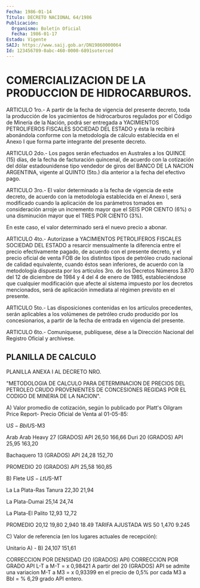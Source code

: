 ```yaml
---
Fecha: 1986-01-14
Título: DECRETO NACIONAL 64/1986
Publicación:
  Organismo: Boletín Oficial
  Fecha: 1986-01-17
Estado: Vigente
SAIJ: https://www.saij.gob.ar/DN19860000064
Id: 123456789-0abc-460-0000-6891soterced
---
```

# COMERCIALIZACION DE LA PRODUCCION DE HIDROCARBUROS.

<a id="1"></a>
ARTICULO  1ro.-  A partir de la fecha de vigencia del presente decreto, toda la producción  de  los  yacimientos  de hidrocarburos regulados  por  el  Código  de  Minería  de  la  Nación, podrá  ser entregada a YACIMIENTOS PETROLIFEROS FISCALES SOCIEDAD  DEL  ESTADO y  ésta  la  recibirá  abonándola  conforme  con  la metodología de cálculo  establecida  en el Anexo I que forma parte integrante  del presente decreto.

<a id="2"></a>
ARTICULO  2do.-  Los pagos serán efectuados en Australes a los QUINCE (15) días, de la  fecha de facturación quincenal, de acuerdo con la cotización del dólar  estadounidense  tipo vendedor de giros del  BANCO  DE  LA NACION ARGENTINA, vigente al QUINTO  (5to.)  día anterior a la fecha del efectivo pago.

<a id="3"></a>
ARTICULO  3ro.- El valor determinado a la fecha de vigencia de este decreto, de  acuerdo  con  la  metodología  establecida  en el Anexo  I,  será  modificado  cuando la aplicación de los parámetros tomados en consideración arroje  un  incremento  mayor  que el SEIS POR  CIENTO  (6%)  o  una  disminución mayor que el TRES POR CIENTO (3%).

En este caso, el valor determinado  será el nuevo precio a abonar.

<a id="4"></a>
ARTICULO  4to.- Autorízase a YACIMIENTOS PETROLIFEROS FISCALES SOCIEDAD DEL ESTADO  a resarcir mensualmente la diferencia entre el precio efectivamente pagado,  de acuerdo con el presente decreto, y el precio oficial de venta FOB  de  los distintos tipos de petróleo crudo  nacional  de  calidad  equivalente,    cuando    éstos  sean inferiores,  de  acuerdo  con  la  metodología  dispuesta  por  los artículos  3ro.  de  los Decretos Números 3.870 del 12 de diciembre de 1984 y 4 del 4 de enero  de  1985, estableciéndose que cualquier modificación  que  afecte  al sistema  impuesto  por  los  decretos mencionados, será de aplicación  inmediata  al  régimen previsto en el presente.

<a id="5"></a>
ARTICULO  5to.-  Las disposiciones contenidas en los artículos precedentes, serán aplicables  a  los  volúmenes  de petróleo crudo producido por los concesionarios, a partir de la fecha  de  entrada en vigencia del presente.

<a id="6"></a>
ARTICULO  6to.-  Comuníquese,  publíquese, dése a la Dirección Nacional del Registro Oficial y archívese.

## PLANILLA DE CALCULO

PLANILLA ANEXA I AL DECRETO NRO.

"METODOLOGIA    DE  CALCULO  PARA  DETERMINACION  DE  PRECIOS  DEL PETROLEO CRUDO PROVENIENTES  DE  CONCESIONES  REGIDAS POR EL CODIGO DE MINERIA DE LA NACION".

A) Valor promedio de cotización, según lo publicado por Platt's Oilgram  Price  Report-  Precio  Oficial  de Venta al 01-05-85:

U$S-Bbl U$S-M3

Arab Arab Heavy 27 (GRADOS) API             26,50     166,66 Duri       20 (GRADOS)  API               25,95          163,20

Bachaquero  13  (GRADOS)    API                24,28     152,70

PROMEDIO   20 (GRADOS)  API                    25,58     160,85

B) Flete U$S-Lt U$S-MT

La La Plata-Ras Tanura 22,30             21,94

La Plata-Dumai      25,14             24,74

La Plata-El Palito  12,93             12,72

PROMEDIO            20,12             19,80    2,940    18.49 TARIFA  AJUSTADA  WS  50                     1,470        9.245

C) Valor de  referencia  (en  los  lugares  actuales  de recepción):

Unitario A) - B) 24,107 151,61

CORRECCION  POR  DENSIDAD  (20  (GRADOS) API) CORRECCION POR GRADO API L-T a M-T = x 0,98421 A partir  del  20  (GRADOS) API se admite una                              variacion M-T a M3 = x 0,93399    en el precio de 0,5% por cada M3 a Bbl = % 6,29            grado API entero.